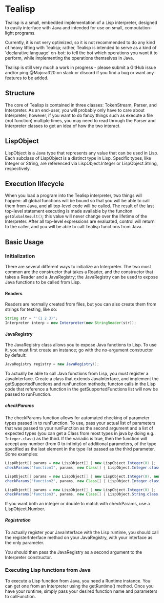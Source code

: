 # Tealisp
Tealisp is a small, embedded implementation of a Lisp interpreter,
designed to easily interface with Java and intended for use on small,
computation-light programs.

Currently, it is not very optimized, so it is not recommended to do
any kind of heavy lifting with Tealisp; rather, Tealisp is intended
to serve as a kind of 'declarative language' on-bot: to tell
the bot which operations you want it to perform, while implementing
the operations themselves in Java.

Tealisp is still very much a work in progress - please submit a
GitHub issue and/or ping @Majora320 on slack or discord if you find
a bug or want any features to be added.

## Structure
The core of Tealisp is contained in three classes: TokenStream, 
Parser, and Interpreter. As an end-user, you will probably only have 
to care about Interpreter; however, if you want to do fancy things
such as execute a file (not function) multiple times, you may need
to read through the Parser and Interpreter classes to get an idea of
how the two interact.

## LispObject
LispObject is a Java type that represents any value that can be used
in Lisp. Each subclass of LispObject is a distinct type in Lisp.
Specific types, like Integer or String, are referenced via
LispObject.Integer or LispObject.String, respectively.

## Execution lifecycle
When you load a program into the Tealisp interpreter, two things will
happen: all global functions will be bound so that you will be able
to call them from Java, and all top-level code will be called. The
result of the last top-level statement executing is made available
by the funciton `getGlobalResult()`; this value will never change
over the lifetime of the Interpreter. After all top-level expressions
are evaluated, control will return to the caller, and you will be
able to call Tealisp functions from Java.

## Basic Usage
### Initialization
There are several different ways to initialize an Interpreter.
The two most common are the constructor that takes a Reader, 
and the constructor that takes a Reader and a JavaRegistry; the 
JavaRegistry can be used to expose Java functions to be called from Lisp.


#### Readers
Readers are normally created from files, but you can also create
them from strings for testing, like so:
```java
String str = "'(1 2 3)";
Interpreter interp = new Interpreter(new StringReader(str));
```
 
#### JavaRegistry
The JavaRegistry class allows you to expose Java functions to Lisp. To
use it, you must first create an instance; go with the no-argument
constructor by default:

```java
JavaRegistry registry = new JavaRegistry();
```

To actually be able to call Java functions from Lisp, you must
register a JavaInterface. Create a class that extends
JavaInterface, and implement the getSupportedFunctions and
runFunction methods; functon calls in the Lisp code that reference
a function in the getSupportedFunctions list will now be passed
to runFunction. 

##### checkParams
The checkParams function allows for automated checking of
parameter types passed in to runFunction. To use, pass your
actual list of parameters that was passed to your runFunction
as the second argument and a list of expected types (you can
get a Class from most types in java by doing e.g. `Integer.class`)
as the third. If the variadic is true, then the function will accept
any number (from 0 to infinity) of additional parameters, of the type
specified as the last element in the type list passed as the third
parameter. Some examples:

```java
LispObject[] params = new LispObject[] { new LispObject.Integer(0) };
checkParams("function1", params, new Class[] { LispObject.Integer.class }, true); // Checks out

LispObject[] params = new LispObject[] { new LispObject.Integer(0), new LispObject.Integer(2), new LispObject.Integer(3) };
checkParams("function2", params, new Class[] { LispObject.Integer.class,  }, true); // Also checks out

LispObject[] params = new LispObject[] { new LispObject.Integer(0) };
checkParams("function3", params, new Class[] { LispObject.String.class, LispObject.Integer.class }, true); // Does not check out
```

If you want both an integer or double to match with checkParams, use a
LispObject.Number.

##### Registration
To actually register your JavaInterface with the Lisp runtime, you
should call the registerInterface method on your JavaRegistry, with
your interface as the only parameter.

You should then pass the JavaRegistry as a second argument to the 
Interpreter constructor.

### Executing Lisp functions from Java

To execute a Lisp function from Java, you need a Runtime instance.
You can get one from an Interpreter using the getRuntime() method.
Once you have your runtime, simply pass your desired function name
and parameters to callFunction.
